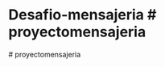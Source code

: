 # Desafio-mensajeria #   p r o y e c t o m e n s a j e r i a  
 #   p r o y e c t o m e n s a j e r i a  
 